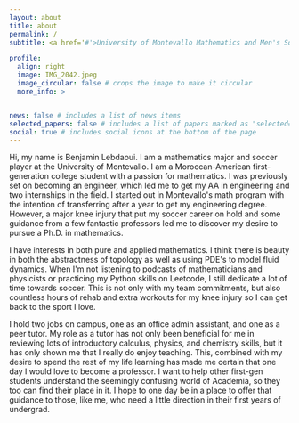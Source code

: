 ```yaml
---
layout: about
title: about
permalink: /
subtitle: <a href='#'>University of Montevallo Mathematics and Men's Soccer</a>. lebdaouib@gmail.com

profile:
  align: right
  image: IMG_2042.jpeg
  image_circular: false # crops the image to make it circular
  more_info: >


news: false # includes a list of news items
selected_papers: false # includes a list of papers marked as "selected={true}"
social: true # includes social icons at the bottom of the page
---
```


Hi, my name is Benjamin Lebdaoui. I am a mathematics major and soccer player at the University of Montevallo. I am a Moroccan-American first-generation college student with a passion for mathematics. I was previously set on becoming an engineer, which led me to get my AA in engineering and two internships in the field. I started out in Montevallo's math program with the intention of transferring after a year to get my engineering degree. However, a major knee injury that put my soccer career on hold and some guidance from a few fantastic professors led me to discover my desire to pursue a Ph.D. in mathematics.

I have interests in both pure and applied mathematics. I think there is beauty in both the abstractness of topology as well as using PDE's to model fluid dynamics. When I'm not listening to podcasts of mathematicians and physicists or practicing my Python skills on Leetcode, I still dedicate a lot of time towards soccer. This is not only with my team commitments, but also countless hours of rehab and extra workouts for my knee injury so I can get back to the sport I love. 

I hold two jobs on campus, one as an office admin assistant, and one as a peer tutor. My role as a tutor has not only been beneficial for me in reviewing lots of introductory calculus, physics, and chemistry skills, but it has only shown me that I really do enjoy teaching. This, combined with my desire to spend the rest of my life learning has made me certain that one day I would love to become a professor. I want to help other first-gen students understand the seemingly confusing world of Academia, so they too can find their place in it. I hope to one day be in a place to offer that guidance to those, like me, who need a little direction in their first years of undergrad.
